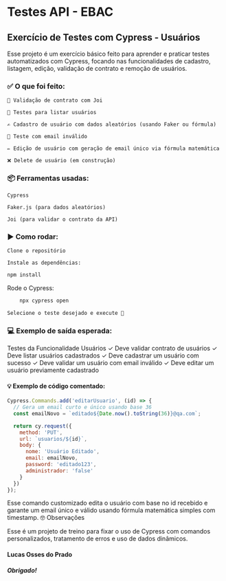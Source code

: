 # Testes API - EBAC
## Exercício de Testes com Cypress - Usuários

Esse projeto é um exercício básico feito para aprender e praticar testes automatizados com Cypress, focando nas funcionalidades de cadastro, listagem, edição, validação de contrato e remoção de usuários.

### ✅ O que foi feito:

    📄 Validação de contrato com Joi

    👥 Testes para listar usuários

    ✍️ Cadastro de usuário com dados aleatórios (usando Faker ou fórmula)

    🧮 Teste com email inválido

    ✏️ Edição de usuário com geração de email único via fórmula matemática

    ❌ Delete de usuário (em construção)

### 📦 Ferramentas usadas:

    Cypress

    Faker.js (para dados aleatórios)

    Joi (para validar o contrato da API)

### ▶️ Como rodar:

    Clone o repositório

    Instale as dependências:

```bash
npm install
```

Rode o Cypress:

```bash
    npx cypress open
```
    Selecione o teste desejado e execute 🚀

### 💻 Exemplo de saída esperada:

  Testes da Funcionalidade Usuários
    ✓ Deve validar contrato de usuários
    ✓ Deve listar usuários cadastrados
    ✓ Deve cadastrar um usuário com sucesso
    ✓ Deve validar um usuário com email inválido
    ✓ Deve editar um usuário previamente cadastrado

#### 💡 Exemplo de código comentado:

```js
Cypress.Commands.add('editarUsuario', (id) => {
  // Gera um email curto e único usando base 36
  const emailNovo = `editado${Date.now().toString(36)}@qa.com`;

  return cy.request({
    method: 'PUT',
    url: `usuarios/${id}`,
    body: {
      nome: 'Usuário Editado',
      email: emailNovo,
      password: 'editado123',
      administrador: 'false'
    }
  })
});
```

Esse comando customizado edita o usuário com base no id recebido e garante um email único e válido usando fórmula matemática simples com timestamp.
🤓 Observações

Esse é um projeto de treino para fixar o uso de Cypress com comandos personalizados, tratamento de erros e uso de dados dinâmicos.

#### Lucas Osses do Prado
##### Obrigado!